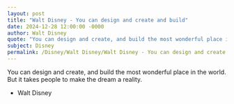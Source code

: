 ```yaml
---
layout: post
title: "Walt Disney - You can design and create and build"
date: 2024-12-28 12:00:00 -0000
author: Walt Disney
quote: "You can design and create, and build the most wonderful place in the world. But it takes people to make the dream a reality."
subject: Disney
permalink: /Disney/Walt Disney/Walt Disney - You can design and create and build
---
```


You can design and create, and build the most wonderful place in the world. But it takes people to make the dream a reality.

- Walt Disney
